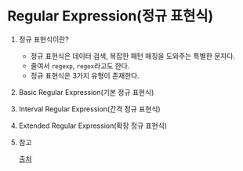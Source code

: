 # Regular Expression(정규 표현식)

1. 정규 표현식이란?
    - 정규 표현식은 데이터 검색, 복잡한 패턴 매칭을 도와주는 특별한 문자다.
    - 줄여서 `regexp`, `regex`라고도 한다.
    - 정규 표현식은 3가지 유형이 존재한다.

2. Basic Regular Expression(기본 정규 표현식)

3. Interval Regular Expression(간격 정규 표현식)

4. Extended Regular Expression(확장 정규 표현식)

5. 참고

    [출처](https://rfriend.tistory.com/373)